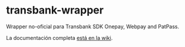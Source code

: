 # transbank-wrapper

Wrapper no-oficial para Transbank SDK Onepay, Webpay and PatPass.

La documentación completa [está en la wiki](https://github.com/DarkGhostHunter/transbank-wrapper/wiki).
